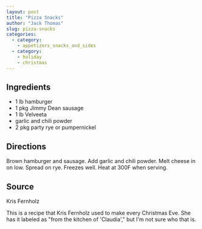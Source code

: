 ```yaml
---
layout: post
title: "Pizza Snacks"
author: "Jack Thomas"
slug: pizza-snacks
categories:
  - category:
    - appetizers_snacks_and_sides
  - category:
    - holiday
    - christmas
---
```


## Ingredients

- 1 lb hamburger
- 1 pkg Jimmy Dean sausage
- 1 lb Velveeta
- garlic and chili powder
- 2 pkg party rye or pumpernickel

## Directions

Brown hamburger and sausage. Add garlic and chili powder. Melt cheese in on low. Spread on rye. Freezes well. Heat at 300F when serving.

## Source

Kris Fernholz

This is a recipe that Kris Fernholz used to make every Christmas Eve. She has it labeled as "from the kitchen of 'Claudia'," but I'm not sure who that is.
